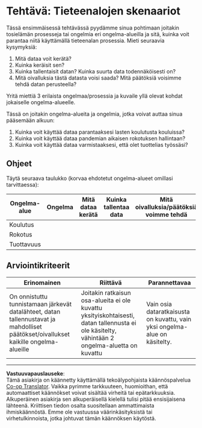 <!--
CO_OP_TRANSLATOR_METADATA:
{
  "original_hash": "4e0f1773b9bee1be3b28f9fe2c71b3de",
  "translation_date": "2025-08-26T21:34:55+00:00",
  "source_file": "1-Introduction/01-defining-data-science/assignment.md",
  "language_code": "fi"
}
-->
# Tehtävä: Tieteenalojen skenaariot

Tässä ensimmäisessä tehtävässä pyydämme sinua pohtimaan joitakin tosielämän prosesseja tai ongelmia eri ongelma-alueilla ja sitä, kuinka voit parantaa niitä käyttämällä tieteenalan prosessia. Mieti seuraavia kysymyksiä:

1. Mitä dataa voit kerätä?
1. Kuinka keräisit sen?
1. Kuinka tallentaisit datan? Kuinka suurta data todennäköisesti on?
1. Mitä oivalluksia tästä datasta voisi saada? Mitä päätöksiä voisimme tehdä datan perusteella?

Yritä miettiä 3 erilaista ongelmaa/prosessia ja kuvaile yllä olevat kohdat jokaiselle ongelma-alueelle.

Tässä on joitakin ongelma-alueita ja ongelmia, jotka voivat auttaa sinua pääsemään alkuun:

1. Kuinka voit käyttää dataa parantaaksesi lasten koulutusta kouluissa?
1. Kuinka voit käyttää dataa pandemian aikaisen rokotuksen hallintaan?
1. Kuinka voit käyttää dataa varmistaaksesi, että olet tuottelias työssäsi?

## Ohjeet

Täytä seuraava taulukko (korvaa ehdotetut ongelma-alueet omillasi tarvittaessa):

| Ongelma-alue | Ongelma | Mitä dataa kerätä | Kuinka tallentaa data | Mitä oivalluksia/päätöksiä voimme tehdä | 
|--------------|---------|-------------------|-----------------------|-----------------------------------------|
| Koulutus     |         |                   |                       |                                         |
| Rokotus      |         |                   |                       |                                         |
| Tuottavuus   |         |                   |                       |                                         |

## Arviointikriteerit

Erinomainen | Riittävä | Parannettavaa
--- | --- | -- |
On onnistuttu tunnistamaan järkevät datalähteet, datan tallennustavat ja mahdolliset päätökset/oivallukset kaikille ongelma-alueille | Joitakin ratkaisun osa-alueita ei ole kuvattu yksityiskohtaisesti, datan tallennusta ei ole käsitelty, vähintään 2 ongelma-aluetta on kuvattu | Vain osia dataratkaisusta on kuvattu, vain yksi ongelma-alue on käsitelty.

---

**Vastuuvapauslauseke**:  
Tämä asiakirja on käännetty käyttämällä tekoälypohjaista käännöspalvelua [Co-op Translator](https://github.com/Azure/co-op-translator). Vaikka pyrimme tarkkuuteen, huomioithan, että automaattiset käännökset voivat sisältää virheitä tai epätarkkuuksia. Alkuperäinen asiakirja sen alkuperäisellä kielellä tulisi pitää ensisijaisena lähteenä. Kriittisen tiedon osalta suositellaan ammattimaista ihmiskäännöstä. Emme ole vastuussa väärinkäsityksistä tai virhetulkinnoista, jotka johtuvat tämän käännöksen käytöstä.